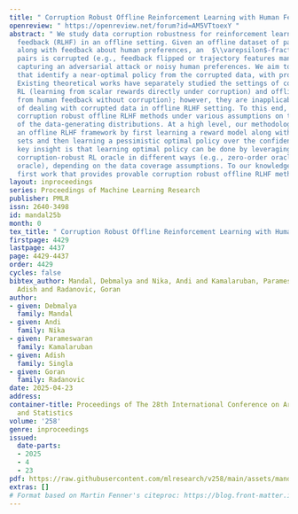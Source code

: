 ```yaml
---
title: " Corruption Robust Offline Reinforcement Learning with Human Feedback "
openreview: " https://openreview.net/forum?id=AM5VTtoexY "
abstract: " We study data corruption robustness for reinforcement learning with human
  feedback (RLHF) in an offline setting. Given an offline dataset of pairs of trajectories
  along with feedback about human preferences, an  $\\varepsilon$-fraction of the
  pairs is corrupted (e.g., feedback flipped or trajectory features manipulated),
  capturing an adversarial attack or noisy human preferences. We aim to design algorithms
  that identify a near-optimal policy from the corrupted data, with provable guarantees.
  Existing theoretical works have separately studied the settings of corruption robust
  RL (learning from scalar rewards directly under corruption) and offline RLHF (learning
  from human feedback without corruption); however, they are inapplicable to our problem
  of dealing with corrupted data in offline RLHF setting. To this end, we design novel
  corruption robust offline RLHF methods under various assumptions on the coverage
  of the data-generating distributions. At a high level, our methodology robustifies
  an offline RLHF framework by first learning a reward model along with confidence
  sets and then learning a pessimistic optimal policy over the confidence set. Our
  key insight is that learning optimal policy can be done by leveraging an offline
  corruption-robust RL oracle in different ways (e.g., zero-order oracle or first-order
  oracle), depending on the data coverage assumptions. To our knowledge, ours is the
  first work that provides provable corruption robust offline RLHF methods. "
layout: inproceedings
series: Proceedings of Machine Learning Research
publisher: PMLR
issn: 2640-3498
id: mandal25b
month: 0
tex_title: " Corruption Robust Offline Reinforcement Learning with Human Feedback "
firstpage: 4429
lastpage: 4437
page: 4429-4437
order: 4429
cycles: false
bibtex_author: Mandal, Debmalya and Nika, Andi and Kamalaruban, Parameswaran and Singla,
  Adish and Radanovic, Goran
author:
- given: Debmalya
  family: Mandal
- given: Andi
  family: Nika
- given: Parameswaran
  family: Kamalaruban
- given: Adish
  family: Singla
- given: Goran
  family: Radanovic
date: 2025-04-23
address:
container-title: Proceedings of The 28th International Conference on Artificial Intelligence
  and Statistics
volume: '258'
genre: inproceedings
issued:
  date-parts:
  - 2025
  - 4
  - 23
pdf: https://raw.githubusercontent.com/mlresearch/v258/main/assets/mandal25b/mandal25b.pdf
extras: []
# Format based on Martin Fenner's citeproc: https://blog.front-matter.io/posts/citeproc-yaml-for-bibliographies/
---
```

